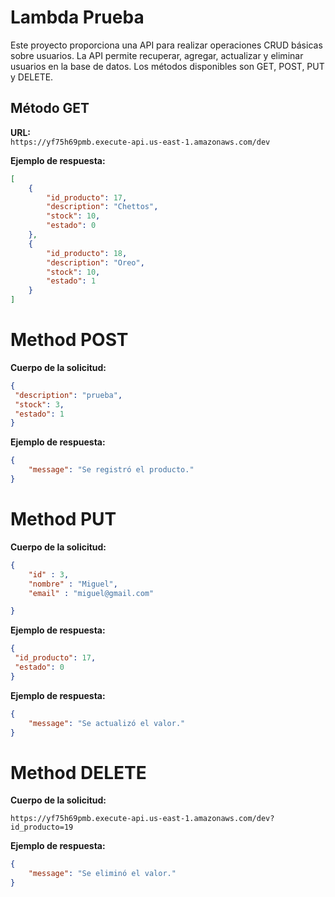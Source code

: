 # Lambda Prueba

Este proyecto proporciona una API para realizar operaciones CRUD básicas sobre usuarios. La API permite recuperar, agregar, actualizar y eliminar usuarios en la base de datos. Los métodos disponibles son GET, POST, PUT y DELETE.

## Método GET

**URL:**  
`https://yf75h69pmb.execute-api.us-east-1.amazonaws.com/dev`

**Ejemplo de respuesta:**
```json
[
    {
        "id_producto": 17,
        "description": "Chettos",
        "stock": 10,
        "estado": 0
    },
    {
        "id_producto": 18,
        "description": "Oreo",
        "stock": 10,
        "estado": 1
    }
]
```

# Method POST

**Cuerpo de la solicitud:**

```json
{
 "description": "prueba",
 "stock": 3,
 "estado": 1
}
```
**Ejemplo de respuesta:**

```json
{
    "message": "Se registró el producto."
}
```
# Method PUT

**Cuerpo de la solicitud:**

```json
{
    "id" : 3,
    "nombre" : "Miguel",
    "email" : "miguel@gmail.com"

}
```

**Ejemplo de respuesta:**

```json
{
 "id_producto": 17,
 "estado": 0
}
```
**Ejemplo de respuesta:**

```json
{
    "message": "Se actualizó el valor."
}
```

# Method DELETE

**Cuerpo de la solicitud:**

`https://yf75h69pmb.execute-api.us-east-1.amazonaws.com/dev?id_producto=19`

**Ejemplo de respuesta:**

```json
{
    "message": "Se eliminó el valor."
}
```
